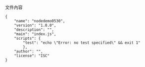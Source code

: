 文件內容

    {
        "name": "nodedemo0530",
        "version": "1.0.0",
        "description": "",
        "main": "index.js",
        "scripts": {
            "test": "echo \"Error: no test specified\" && exit 1"
            },
        "author": "",
        "license": "ISC"
    }

